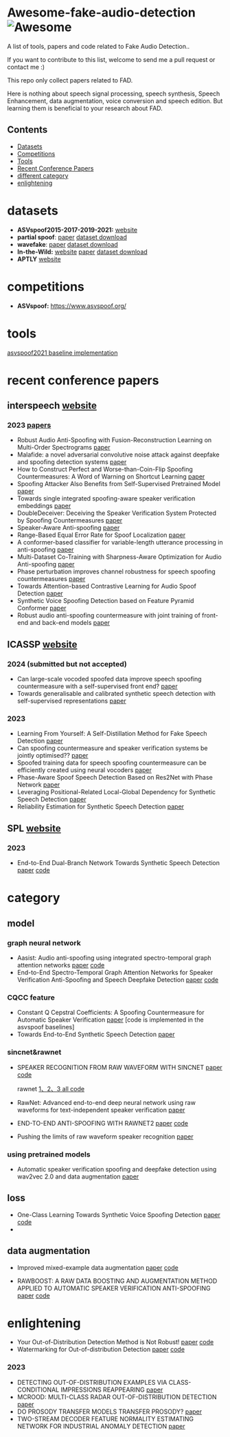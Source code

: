 # Awesome-fake-audio-detection![Awesome](https://cdn.rawgit.com/sindresorhus/awesome/d7305f38d29fed78fa85652e3a63e154dd8e8829/media/badge.svg)

A list of tools, papers and code related to Fake Audio Detection.. 

If you want to contribute to this list, welcome to send me a pull request or contact me :) 

This repo only collect papers related to FAD.  

Here is nothing about speech signal processing, speech synthesis, Speech Enhancement, data augmentation, voice conversion and speech edition. But learning them is beneficial to your research about FAD.

## Contents

- [Datasets](#datasets)
- [Competitions](#competitions)
- [Tools](#tools)
- [Recent Conference Papers](#recent-conference-papers)
- [different category](#category)
- [enlightening](#enlightening)




# datasets

- **ASVspoof2015-2017-2019-2021:** [website](https://www.asvspoof.org/database )
- **partial spoof**: [paper](https://arxiv.org/pdf/2204.05177.pdf) [dataset download](https://zenodo.org/record/5766198)
- **wavefake**:  [paper](https://arxiv.org/pdf/2111.02813.pdf)  [dataset download](https://zenodo.org/record/5642694#:~:text=WaveFake%3A%20A%20data%20set%20to%20facilitate%20audio%20DeepFake,finding%20new%20detection%20methods%20to%20prevent%20such%20attempts.) 
- **In-the-Wild:**  [website](https://deepfake-demo.aisec.fraunhofer.de/in_the_wild)  [paper](https://arxiv.org/pdf/2203.16263.pdf)  [dataset download](https://owncloud.fraunhofer.de/index.php/s/JZgXh0JEAF0elxa)
- **APTLY** [website](https://bil.eecs.yorku.ca/datasets/)




# competitions

- **ASVspoof:** https://www.asvspoof.org/



# tools

[asvspoof2021 baseline implementation](https://github.com/asvspoof-challenge/2021.git)



# recent conference papers

## interspeech [website](https://interspeech2023.org/)

### 2023 [papers](https://www.isca-speech.org/archive/interspeech_2023/)

- Robust Audio Anti-Spoofing with Fusion-Reconstruction Learning on Multi-Order Spectrograms [paper](https://www.isca-speech.org/archive/interspeech_2023/wen23_interspeech.html)
- Malafide: a novel adversarial convolutive noise attack against deepfake and spoofing detection systems [paper](https://www.isca-speech.org/archive/interspeech_2023/panariello23b_interspeech.html)
- How to Construct Perfect and Worse-than-Coin-Flip Spoofing Countermeasures: A Word of Warning on Shortcut Learning [paper](https://www.isca-speech.org/archive/interspeech_2023/shim23b_interspeech.html)
- Spoofing Attacker Also Benefits from Self-Supervised Pretrained Model [paper](https://www.isca-speech.org/archive/interspeech_2023/ito23_interspeech.html)
- Towards single integrated spoofing-aware speaker verification embeddings [paper](https://www.isca-speech.org/archive/interspeech_2023/mun23_interspeech.html)
- DoubleDeceiver: Deceiving the Speaker Verification System Protected by Spoofing Countermeasures [paper](https://www.isca-speech.org/archive/interspeech_2023/zhang23c_interspeech.html)
- Speaker-Aware Anti-spoofing [paper](https://www.isca-speech.org/archive/interspeech_2023/liu23o_interspeech.html)
- Range-Based Equal Error Rate for Spoof Localization [paper](https://www.isca-speech.org/archive/interspeech_2023/zhang23v_interspeech.html)
- A conformer-based classifier for variable-length utterance processing in anti-spoofing [paper](https://www.isca-speech.org/archive/interspeech_2023/rosello23_interspeech.html)
- Multi-Dataset Co-Training with Sharpness-Aware Optimization for Audio Anti-spoofing [paper](https://www.isca-speech.org/archive/interspeech_2023/shim23c_interspeech.html)
- Phase perturbation improves channel robustness for speech spoofing countermeasures [paper](https://www.isca-speech.org/archive/interspeech_2023/zang23_interspeech.html)
- Towards Attention-based Contrastive Learning for Audio Spoof Detection [paper](https://www.isca-speech.org/archive/interspeech_2023/goel23_interspeech.html)
- Synthetic Voice Spoofing Detection based on Feature Pyramid Conformer [paper](https://www.isca-speech.org/archive/interspeech_2023/gong23b_interspeech.html)
- Robust audio anti-spoofing countermeasure with joint training of front-end and back-end models [paper](https://www.isca-speech.org/archive/interspeech_2023/wang23v_interspeech.html#:~:text=Therefore%2C%20we%20proposes%20a%20new%20framework%20for%20robust,framework%20is%20more%20effective%20than%20the%20cascaded%20framework.)





## ICASSP [website](https://2023.ieeeicassp.org/)

### 2024 (submitted but not accepted)
- Can large-scale vocoded spoofed data improve speech spoofing countermeasure with a self-supervised front end? [paper](https://arxiv.org/pdf/2309.06014.pdf)
- Towards generalisable and calibrated synthetic speech detection with self-supervised representations [paper](https://arxiv.org/abs/2309.05384)

### 2023

- Learning From Yourself: A Self-Distillation Method for Fake Speech Detection [paper](https://arxiv.org/pdf/2303.01211.pdf) 
- Can spoofing countermeasure and speaker verification systems be jointly optimised?? [paper](https://arxiv.org/pdf/2303.07073.pdf)
- Spoofed training data for speech spoofing countermeasure can be efficiently created using neural vocoders  [paper](https://arxiv.org/pdf/2210.10570.pdf)
- Phase-Aware Spoof Speech Detection Based on Res2Net with Phase Network [paper](https://arxiv.org/pdf/2203.10793.pdf)
- Leveraging Positional-Related Local-Global Dependency for Synthetic Speech Detection [paper](https://ieeexplore.ieee.org/document/10096278)
- Reliability Estimation for Synthetic Speech Detection [paper](https://ieeexplore.ieee.org/abstract/document/10095524)








## SPL [website](https://dblp.uni-trier.de/db/journals/spl/index.html)

### 2023

- End-to-End Dual-Branch Network Towards Synthetic Speech Detection [paper](https://ieeexplore.ieee.org/document/10082951) [code](https://github.com/makaijie/End-to-End-Dual-Branch-Network-Towards-Synthetic-Speech-Detection)





# category

## model

### graph neural network	

- Aasist: Audio anti-spoofing using integrated spectro-temporal graph attention networks [paper](https://arxiv.org/pdf/2110.01200.pdf) [code](https://github.com/clovaai/aasist) 
- End-to-End Spectro-Temporal Graph Attention Networks for Speaker Verification Anti-Spoofing and Speech Deepfake Detection [paper](https://arxiv.org/pdf/2107.12710.pdf)  [code](https://github.com/eurecom-asp/RawGAT-ST-antispoofing)

### CQCC feature

- Constant Q Cepstral Coefficients: A Spoofing Countermeasure for Automatic Speaker Verification [paper](https://www.asvspoof.org/papers/CSL_CQCC.pdf)  [code is implemented in the asvspoof baselines]
- Towards End-to-End Synthetic Speech Detection [paper](https://arxiv.org/pdf/2106.06341.pdf) 

### sincnet&rawnet

- SPEAKER RECOGNITION FROM RAW WAVEFORM WITH SINCNET [paper](https://arxiv.org/pdf/1808.00158.pdf) [code](https://github.com/mravanelli/SincNet/)

  rawnet 	[1、2、3 all code](https://github.com/Jungjee/RawNet) 

- RawNet: Advanced end-to-end deep neural network using raw waveforms for text-independent speaker verification [paper](https://arxiv.org/pdf/1904.08104.pdf) 

- END-TO-END ANTI-SPOOFING WITH RAWNET2 [paper](https://arxiv.org/pdf/2011.01108.pdf) [code](https://github.com/eurecom-asp/rawnet2-antispoofing)

- Pushing the limits of raw waveform speaker recognition [paper](https://arxiv.org/pdf/2203.08488.pdf)



### using pretrained models

- Automatic speaker verification spoofing and deepfake detection using wav2vec 2.0 and data augmentation [paper](https://arxiv.org/pdf/2202.12233.pdf) 



## loss

- One-Class Learning Towards Synthetic Voice Spoofing Detection [paper](https://arxiv.org/pdf/2010.13995.pdf) [code](https://github.com/yzyouzhang/AIR-ASVspoof)
- 





## data augmentation

- Improved mixed-example data augmentation [paper](https://arxiv.org/pdf/1805.11272.pdf) [code](https://github.com/ceciliaresearch/MixedExample)

- RAWBOOST: A RAW DATA BOOSTING AND AUGMENTATION METHOD APPLIED TO AUTOMATIC SPEAKER VERIFICATION ANTI-SPOOFING [paper](https://arxiv.org/pdf/2111.04433.pdf) [code](https://github.com/TakHemlata/RawBoost-antispoofing)











# enlightening

- Your Out-of-Distribution Detection Method is Not Robust! [paper](https://proceedings.neurips.cc/paper_files/paper/2022/file/1f6591cc41be737e9ba4cc487ac8082d-Paper-Conference.pdf)  [code](https://github.com/rohban-lab/ATD)
- Watermarking for Out-of-distribution Detection [paper](https://proceedings.neurips.cc/paper_files/paper/2022/file/63fa7efdd3bcf944a4bd6e0ff6a50041-Paper-Conference.pdf)  [code](https://github.com/QizhouWang/watermarking)



### 2023

- DETECTING OUT-OF-DISTRIBUTION EXAMPLES VIA CLASS-CONDITIONAL IMPRESSIONS REAPPEARING  [paper](https://arxiv.org/pdf/2303.09746.pdf) 
- MCROOD: MULTI-CLASS RADAR OUT-OF-DISTRIBUTION DETECTION [paper](https://arxiv.org/pdf/2303.06232.pdf) 
- DO PROSODY TRANSFER MODELS TRANSFER PROSODY?  [paper](https://arxiv.org/pdf/2303.04289.pdf) 
- TWO-STREAM DECODER FEATURE NORMALITY ESTIMATING NETWORK FOR INDUSTRIAL ANOMALY DETECTION [paper](https://arxiv.org/pdf/2302.09794.pdf) 

